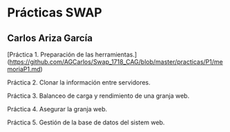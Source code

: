 # Prácticas SWAP
## Carlos Ariza García  

[Práctica 1. Preparación de las herramientas.] (https://github.com/AGCarlos/Swap_1718_CAG/blob/master/practicas/P1/memoriaP1.md)

Práctica 2. Clonar la información entre servidores.

Práctica 3. Balanceo de carga y rendimiento de una granja web.

Práctica 4. Asegurar la granja web.

Práctica 5. Gestión de la base de datos del sistem web.
